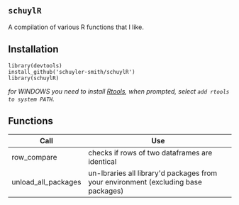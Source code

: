 
## `schuylR`

A compilation of various R functions that I like.

## Installation

```
library(devtools)
install_github('schuyler-smith/schuylR')
library(schuylR)
```

*for WINDOWS you need to install <a href="https://cran.r-project.org/bin/windows/Rtools/" target="_blank" >Rtools</a>, when prompted, select `add rtools to system PATH`.*

## Functions

Call			 | Use
---------------- | ------------------------------------------------
row_compare      | checks if rows of two dataframes are identical
unload_all_packages | un-lbraries all library'd packages from your environment (excluding base packages)

